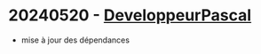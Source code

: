 # 20240520 - [DeveloppeurPascal](https://github.com/DeveloppeurPascal)

* mise à jour des dépendances
